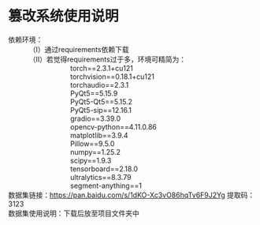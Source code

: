 # 篡改系统使用说明
依赖环境：<br />
&emsp;&emsp;&emsp;（Ⅰ）通过requirements依赖下载<br />
&emsp;&emsp;&emsp;（Ⅱ）若觉得requirements过于多，环境可精简为：<br />
&emsp;&emsp;&emsp;&emsp;&emsp;&emsp;&emsp;&emsp;&emsp;torch==2.3.1+cu121<br />
&emsp;&emsp;&emsp;&emsp;&emsp;&emsp;&emsp;&emsp;&emsp;torchvision==0.18.1+cu121<br />
&emsp;&emsp;&emsp;&emsp;&emsp;&emsp;&emsp;&emsp;&emsp;torchaudio==2.3.1<br />
&emsp;&emsp;&emsp;&emsp;&emsp;&emsp;&emsp;&emsp;&emsp;PyQt5==5.15.9<br />
&emsp;&emsp;&emsp;&emsp;&emsp;&emsp;&emsp;&emsp;&emsp;PyQt5-Qt5==5.15.2<br />
&emsp;&emsp;&emsp;&emsp;&emsp;&emsp;&emsp;&emsp;&emsp;PyQt5-sip==12.16.1<br />
&emsp;&emsp;&emsp;&emsp;&emsp;&emsp;&emsp;&emsp;&emsp;gradio==3.39.0<br />
&emsp;&emsp;&emsp;&emsp;&emsp;&emsp;&emsp;&emsp;&emsp;opencv-python==4.11.0.86<br />
&emsp;&emsp;&emsp;&emsp;&emsp;&emsp;&emsp;&emsp;&emsp;matplotlib==3.9.4<br />
&emsp;&emsp;&emsp;&emsp;&emsp;&emsp;&emsp;&emsp;&emsp;Pillow==9.5.0<br />
&emsp;&emsp;&emsp;&emsp;&emsp;&emsp;&emsp;&emsp;&emsp;numpy==1.25.2<br />
&emsp;&emsp;&emsp;&emsp;&emsp;&emsp;&emsp;&emsp;&emsp;scipy==1.9.3<br />
&emsp;&emsp;&emsp;&emsp;&emsp;&emsp;&emsp;&emsp;&emsp;tensorboard==2.18.0<br />
&emsp;&emsp;&emsp;&emsp;&emsp;&emsp;&emsp;&emsp;&emsp;ultralytics==8.3.79<br />
&emsp;&emsp;&emsp;&emsp;&emsp;&emsp;&emsp;&emsp;&emsp;segment-anything==1<br />
数据集链接：https://pan.baidu.com/s/1dKO-Xc3vO86hqTv6F9J2Yg 提取码：3123<br />
数据集使用说明：下载后放至项目文件夹中<br />

